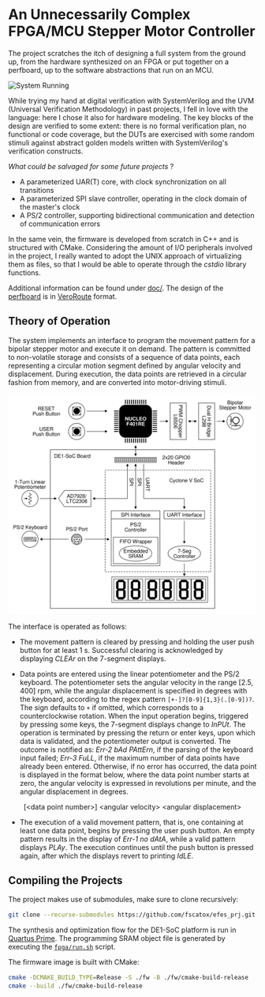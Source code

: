 # An Unnecessarily Complex FPGA/MCU Stepper Motor Controller

The project scratches the itch of designing a full system from the ground up, from the hardware synthesized on an FPGA or put together on a perfboard, up to the software abstractions that run on an MCU.

![System Running](doc/gfx/demo.gif)

While trying my hand at digital verification with SystemVerilog and the UVM (Universal Verification Methodology) in past projects, I fell in love with the language: here I chose it also for hardware modeling. The key blocks of the design are verified to some extent: there is no formal verification plan, no functional or code coverage, but the DUTs are exercised with some random stimuli against abstract golden models written with SystemVerilog's verification constructs.

*What could be salvaged for some future projects* ?

- A parameterized UAR(T) core, with clock synchronization on all transitions
- A parameterized SPI slave controller, operating in the clock domain of the master's clock
- A PS/2 controller, supporting bidirectional communication and detection of communication errors

In the same vein, the firmware is developed from scratch in C++ and is structured with CMake.
Considering the amount of I/O peripherals involved in the project, I really wanted to adopt the UNIX approach of virtualizing them as files, so that I would be able to operate through the _cstdio_ library functions.

Additional information can be found under [doc/](doc/). The design of the [perfboard](doc/motor_bd.vrt) is in [VeroRoute](https://sourceforge.net/projects/veroroute/ "Qt based Veroboard, Perfboard, and PCB layout and routing application") format.

## Theory of Operation

The system implements an interface to program the movement pattern for a bipolar stepper motor and execute it on demand. The pattern is committed to non-volatile storage and consists of a sequence of data points, each representing a circular motion segment defined by angular velocity and displacement. During execution, the data points are retrieved in a circular fashion from memory, and are converted into motor-driving stimuli.

![System Block Diagram](doc/gfx/system_diagram.png)

The interface is operated as follows:

- The movement pattern is cleared by pressing and holding the user push button for at least 1 s. Successful clearing is acknowledged by displaying *CLEAr* on the 7-segment displays.

- Data points are entered using the linear potentiometer and the PS/2 keyboard. The potentiometer sets the angular velocity in the range [2.5, 400] rpm, while the angular displacement is specified in degrees with the keyboard, according to the regex pattern `[+-]?[0-9]{1,3}(.[0-9])?`. The sign defaults to `+` if omitted, which corresponds to a counterclockwise rotation. When the input operation begins, triggered by pressing some keys, the 7-segment displays change to *InPUt*. The operation is terminated by pressing the return or enter keys, upon which data is validated, and the potentiometer output is converted. The outcome is notified as: *Err-2 bAd PAttErn*, if the parsing of the keyboard input failed; *Err-3 FuLL*, if the maximum number of data points have already been entered. Otherwise, if no error has occurred, the data point is displayed in the format below, where the data point number starts at zero, the angular velocity is expressed in revolutions per minute, and the angular displacement in degrees.

<p align="center">
  [&ltdata point number&gt] &ltangular velocity&gt &ltangular displacement&gt
</p>

- The execution of a valid movement pattern, that is, one containing at least one data point, begins by pressing the user push button. An empty pattern results in the display of *Err-1 no dAtA*, while a valid pattern displays *PLAy*. The execution continues until the push button is pressed again, after which the displays revert to printing *IdLE*.

## Compiling the Projects

The project makes use of submodules, make sure to clone recursively:

```bash
git clone --recurse-submodules https://github.com/fscatox/efes_prj.git
```

The synthesis and optimization flow for the DE1-SoC platform is run in [Quartus Prime](https://www.intel.com/content/www/us/en/products/details/fpga/development-tools/quartus-prime.html "FPGA Design Software - Quartus Prime"). The programming SRAM object file is generated by executing the [`fpga/run.sh`](fpga/run.sh) script.

The firmware image is built with CMake:

```bash
cmake -DCMAKE_BUILD_TYPE=Release -S ./fw -B ./fw/cmake-build-release
cmake --build ./fw/cmake-build-release
```
